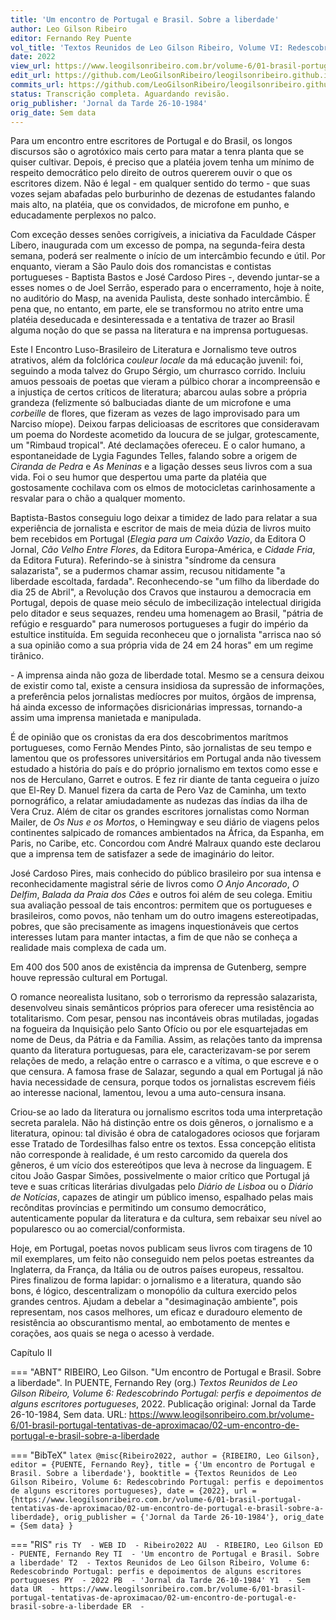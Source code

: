 ```yaml
---
title: 'Um encontro de Portugal e Brasil. Sobre a liberdade'
author: Leo Gilson Ribeiro
editor: Fernando Rey Puente
vol_title: 'Textos Reunidos de Leo Gilson Ribeiro, Volume VI: Redescobrindo Portugal: perfis e depoimentos de alguns escritores portugueses'
date: 2022
view_url: https://www.leogilsonribeiro.com.br/volume-6/01-brasil-portugal-tentativas-de-aproximacao/02-um-encontro-de-portugal-e-brasil-sobre-a-liberdade
edit_url: https://github.com/LeoGilsonRibeiro/leogilsonribeiro.github.io/edit/main//docs/markdown/volume-6/01-brasil-portugal-tentativas-de-aproximacao/02-um-encontro-de-portugal-e-brasil-sobre-a-liberdade.md
commits_url: https://github.com/LeoGilsonRibeiro/leogilsonribeiro.github.io/commits/main/docs/markdown/volume-6/01-brasil-portugal-tentativas-de-aproximacao/02-um-encontro-de-portugal-e-brasil-sobre-a-liberdade.md
status: Transcrição completa. Aguardando revisão.
orig_publisher: 'Jornal da Tarde 26-10-1984'
orig_date: Sem data
---
```


Para um encontro entre escritores de Portugal e do Brasil, os longos discursos são o agrotóxico mais certo para matar a tenra planta que se quiser cultivar. Depois, é preciso que a platéia jovem tenha um mínimo de respeito democrático pelo direito de outros quererem ouvir o que os escritores dizem. Não é legal - em qualquer sentido do termo - que suas vozes sejam abafadas pelo burburinho de dezenas de estudantes falando mais alto, na platéia, que os convidados, de microfone em punho, e educadamente perplexos no palco.

Com exceção desses senões corrigíveis, a iniciativa da Faculdade Cásper Líbero, inaugurada com um excesso de pompa, na segunda-feira desta semana, poderá ser realmente o início de um intercâmbio fecundo e útil. Por enquanto, vieram a São Paulo dois dos romancistas e contistas portugueses - Baptista Bastos e José Cardoso Pires -, devendo juntar-se a esses nomes o de Joel Serrão, esperado para o encerramento, hoje à noite, no auditório do Masp, na avenida Paulista, deste sonhado intercâmbio. É pena que, no entanto, em parte, ele se transformou no atrito entre uma platéia deseducada e desinteressada e a tentativa de trazer ao Brasil alguma noção do que se passa na literatura e na imprensa portuguesas.

Este I Encontro Luso-Brasileiro de Literatura e Jornalismo teve outros atrativos, além da folclórica *couleur locale* da má educação juvenil: foi, seguindo a moda talvez do Grupo Sérgio, um churrasco corrido. Incluiu amuos pessoais de poetas que vieram a púlbico chorar a incompreensão e a injustiça de certos críticos de literatura; abarcou aulas sobre a própria grandeza (felizmente só balbuciadas diante de um microfone e uma *corbeille* de flores, que fizeram as vezes de lago improvisado para um Narciso míope). Deixou farpas delicioasas de escritores que consideravam um poema do Nordeste acometido da loucura de se julgar, grotescamente, um "Rimbaud tropical". Até declamações ofereceu. E o calor humano, a espontaneidade de Lygia Fagundes Telles, falando sobre a origem de *Ciranda de Pedra* e *As Meninas* e a ligação desses seus livros com a sua vida. Foi o seu humor que despertou uma parte da platéia que gostosamente cochilava com os elmos de motocicletas carinhosamente a resvalar para o chão a qualquer momento.

Baptista-Bastos conseguiu logo deixar a timidez de lado para relatar a sua experiência de jornalista e escritor de mais de meia dúzia de livros muito bem recebidos em Portugal (*Elegia para um Caixão Vazio*, da Editora O Jornal, *Cão Velho Entre Flores*, da Editora Europa-América, e *Cidade Fria*, da Editora Futura). Referindo-se à sinistra "síndrome da censura salazarista", se a pudermos chamar assim, recusou nitidamente "a liberdade escoltada, fardada". Reconhecendo-se "um filho da liberdade do dia 25 de Abril", a Revolução dos Cravos que instaurou a democracia em Portugal, depois de quase meio século de imbecilização intelectual dirigida pelo ditador e seus sequazes, rendeu uma homenagem ao Brasil, "pátria de refúgio e resguardo" para numerosos portugueses a fugir do império da estultice instituída. Em seguida reconheceu que o jornalista "arrisca nao só a sua opinião como a sua própria vida de 24 em 24 horas" em um regime tirânico.

\- A imprensa ainda não goza de liberdade total. Mesmo se a censura deixou de existir como tal, existe a censura insidiosa da supressão de informações, a preferência pelos jornalistas medíocres por muitos, órgãos de imprensa, há ainda excesso de informações disricionárias impressas, tornando-a assim uma imprensa manietada e manipulada.

É de opinião que os cronistas da era dos descobrimentos marítmos portugueses, como Fernão Mendes Pinto, são jornalistas de seu tempo e lamentou que os professores universitários em Portugal anda não tivessem estudado a história do país e do próprio jornalismo em textos como esse e nos de Herculano, Garret e outros. E fez rir diante de tanta cegueira o juízo que El-Rey D. Manuel fizera da carta de Pero Vaz de Caminha, um texto pornográfico, a relatar amiudadamente as nudezas das índias da ilha de Vera Cruz. Além de citar os grandes escritores jornalistas como Norman Mailer, de *Os Nus e os Mortos*, o Hemingway e seu diário de viagens pelos continentes salpicado de romances ambientados na África, da Espanha, em Paris, no Caribe, etc. Concordou com André Malraux quando este declarou que a imprensa tem de satisfazer a sede de imaginário do leitor.

José Cardoso Pires, mais conhecido do público brasileiro por sua intensa e reconhecidamente magistral série de livros como *O Anjo Ancorado*, *O Delfim*, *Balada da Praia dos Cães* e outros foi além de seu colega. Emitiu sua avaliação pessoal de tais encontros: permitem que os portugueses e brasileiros, como povos, não tenham um do outro imagens estereotipadas, pobres, que são precisamente as imagens inquestionáveis que certos interesses lutam para manter intactas, a fim de que não se conheça a realidade mais complexa de cada um.

Em 400 dos 500 anos de existência da imprensa de Gutenberg, sempre houve repressão cultural em Portugal.

O romance neorealista lusitano, sob o terrorismo da repressão salazarista, desenvolveu sinais semânticos próprios para oferecer uma resistência ao totalitarismo. Com pesar, pensou nas incontáveis obras mutiladas, jogadas na fogueira da Inquisição pelo Santo Ofício ou por ele esquartejadas em nome de Deus, da Pátria e da Família. Assim, as relações tanto da imprensa quanto da literatura portuguesas, para ele, caracterizavam-se por serem relações de medo, a relação entre o carrasco e a vítima, o que escreve e o que censura. A famosa frase de Salazar, segundo a qual em Portugal já não havia necessidade de censura, porque todos os jornalistas escrevem fiéis ao interesse nacional, lamentou, levou a uma auto-censura insana.

Criou-se ao lado da literatura ou jornalismo escritos toda uma interpretação secreta paralela. Não há distinção entre os dois gêneros, o jornalismo e a literatura, opinou: tal divisão é obra de catalogadores ociosos que forjaram esse Tratado de Tordesilhas falso entre os textos. Essa concepção elitista não corresponde à realidade, é um resto carcomido da querela dos gêneros, é um vício dos estereótipos que leva à necrose da linguagem. E citou João Gaspar Simões, possivelmente o maior crítico que Portugal já teve e suas críticas literárias divulgadas pelo *Diário de Lisboa* ou o *Diário de Notícias*, capazes de atingir um público imenso, espalhado pelas mais recônditas províncias e permitindo um consumo democrático, autenticamente popular da literatura e da cultura, sem rebaixar seu nível ao popularesco ou ao comercial/conformista.

Hoje, em Portugal, poetas novos publicam seus livros com tiragens de 10 mil exemplares, um feito não conseguido nem pelos poetas estreantes da Inglaterra, da França, da Itália ou de outros países europeus, ressaltou. Pires finalizou de forma lapidar: o jornalismo e a literatura, quando são bons, é lógico, descentralizam o monopólio da cultura exercido pelos grandes centros. Ajudam a debelar a "desimaginação ambiente", pois representam, nos casos melhores, um eficaz e duradouro elemento de resistência ao obscurantismo mental, ao embotamento de mentes e corações, aos quais se nega o acesso à verdade.

Capítulo II


=== "ABNT"
    RIBEIRO, Leo Gilson. "Um encontro de Portugal e Brasil. Sobre a liberdade". In PUENTE, Fernando Rey (org.) <em>Textos Reunidos de Leo Gilson Ribeiro, Volume 6: Redescobrindo Portugal: perfis e depoimentos de alguns escritores portugueses</em>, 2022. Publicação original: Jornal da Tarde 26-10-1984, Sem data. URL: <a href="stable_url">https://www.leogilsonribeiro.com.br/volume-6/01-brasil-portugal-tentativas-de-aproximacao/02-um-encontro-de-portugal-e-brasil-sobre-a-liberdade</a>

=== "BibTeX"
    ```latex
    @misc{Ribeiro2022,
    author = {RIBEIRO, Leo Gilson},
    editor = {PUENTE, Fernando Rey},
    title = {'Um encontro de Portugal e Brasil. Sobre a liberdade'},
    booktitle = {Textos Reunidos de Leo Gilson Ribeiro, Volume 6: Redescobrindo Portugal: perfis e depoimentos de alguns escritores portugueses},
    date = {2022},
    url = {https://www.leogilsonribeiro.com.br/volume-6/01-brasil-portugal-tentativas-de-aproximacao/02-um-encontro-de-portugal-e-brasil-sobre-a-liberdade},
    orig_publisher = {'Jornal da Tarde 26-10-1984'},
    orig_date = {Sem data}
    }
    ```

=== "RIS"
    ```ris
    TY  - WEB
    ID  - Ribeiro2022
    AU  - RIBEIRO, Leo Gilson
    ED  - PUENTE, Fernando Rey
    TI  - 'Um encontro de Portugal e Brasil. Sobre a liberdade'
    T2  - Textos Reunidos de Leo Gilson Ribeiro, Volume 6: Redescobrindo Portugal: perfis e depoimentos de alguns escritores portugueses
    PY  - 2022
    PB  - 'Jornal da Tarde 26-10-1984'
    Y1  - Sem data
    UR  - https://www.leogilsonribeiro.com.br/volume-6/01-brasil-portugal-tentativas-de-aproximacao/02-um-encontro-de-portugal-e-brasil-sobre-a-liberdade
    ER  - 
    ```
